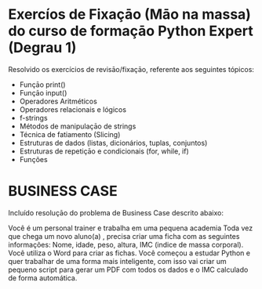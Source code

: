 # Exercíos de Fixaçāo (Māo na massa) do curso de formaçāo Python Expert (Degrau 1)

Resolvido os exercícios de revisāo/fixaçāo, referente aos seguintes tópicos:
- Funçāo print()
- Funçāo input()
- Operadores Aritméticos 
- Operadores relacionais e lógicos 
- f-strings
- Métodos de manipulaçāo de strings 
- Técnica de fatiamento (Slicing)
- Estruturas de dados (listas, dicionários, tuplas, conjuntos)
- Estruturas de repetiçāo e condicionais (for, while, if)
- Funções

# BUSINESS CASE 

Incluído resoluçāo do problema de Business Case descrito abaixo: 

Você é um personal trainer e trabalha em uma pequena academia
Toda vez que chega um novo aluno(a) , precisa criar uma ficha com as seguintes informações: Nome, idade, peso, altura, IMC (indice de massa corporal). Você utiliza o Word para criar as fichas. 
Você começou a estudar Python e quer trabalhar de uma forma mais inteligente, com isso vai criar um pequeno script para gerar um PDF com todos os dados e o IMC calculado de forma automática.
